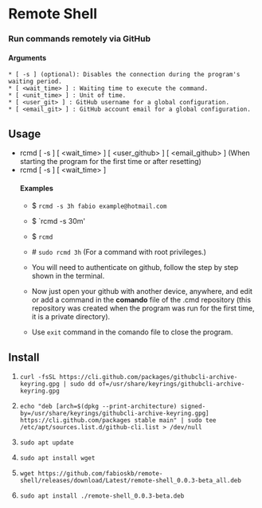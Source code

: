 # Remote Shell
### Run commands remotely via GitHub
#### Arguments
    * [ -s ] (optional): Disables the connection during the program's waiting period.
    * [ <wait_time> ] : Waiting time to execute the command.
    * [ <unit_time> ] : Unit of time.
    * [ <user_git> ] : GitHub username for a global configuration.
    * [ <email_git> ] : GitHub account email for a global configuration.

## Usage
* rcmd [ -s ] [ <wait_time> ] [ <user_github> ] [ <email_github> ] (When starting the program for the first time or after resetting)
* rcmd [ -s ] [ <wait_time> ]
    #### Examples
    * $ `rcmd -s 3h fabio example@hotmail.com`
    * $ `rcmd -s 30m'
    * $ `rcmd`
    * \# `sudo rcmd 3h` 
    (For a command with root privileges.)
    * You will need to authenticate on github, follow the step by step shown in the terminal.

    * Now just open your github with another device, anywhere, and edit or add a command in the **comando** file of the .cmd repository (this repository was created when the program was run for the first time, it is a private directory).

    * Use `exit` command in the comando file to close the program.

## Install
1. `curl -fsSL https://cli.github.com/packages/githubcli-archive-keyring.gpg | sudo dd of=/usr/share/keyrings/githubcli-archive-keyring.gpg`

1. `echo "deb [arch=$(dpkg --print-architecture) signed-by=/usr/share/keyrings/githubcli-archive-keyring.gpg] https://cli.github.com/packages stable main" | sudo tee /etc/apt/sources.list.d/github-cli.list > /dev/null`

2. `sudo apt update`

1. `sudo apt install wget`

2. `wget https://github.com/fabioskb/remote-shell/releases/download/Latest/remote-shell_0.0.3-beta_all.deb`

3. `sudo apt install ./remote-shell_0.0.3-beta.deb`

